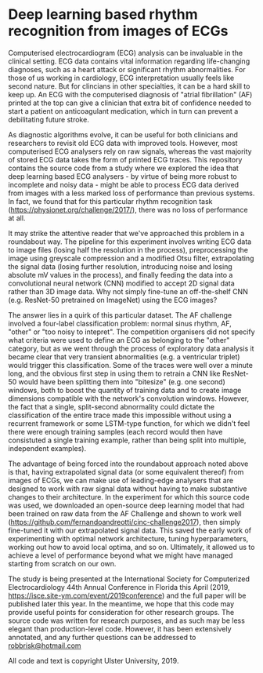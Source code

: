 # Deep learning based rhythm recognition from images of ECGs

Computerised electrocardiogram (ECG) analysis can be invaluable in the clinical setting. ECG data contains vital information regarding life-changing diagnoses, such as a heart attack or significant rhythm abnormalities. For those of us working in cardiology, ECG interpretation usually feels like second nature. But for clincians in other specialties, it can be a hard skill to keep up. An ECG with the computerised diagnosis of "atrial fibrillation" (AF) printed at the top can give a clinician that extra bit of confidence needed to start a patient on anticoagulant medication, which in turn can prevent a debilitating future stroke.

As diagnostic algorithms evolve, it can be useful for both clinicians and researchers to revisit old ECG data with improved tools. However, most computerised ECG analysers rely on raw signals, whereas the vast majority of stored ECG data takes the form of printed ECG traces. This repository contains the source code from a study where we explored the idea that deep learning based ECG analysers - by virtue of being more robust to incomplete and noisy data - might be able to process ECG data derived from images with a less marked loss of performance than previous systems. In fact, we found that for this particular rhythm recognition task (https://physionet.org/challenge/2017/), there was no loss of performance at all.

It may strike the attentive reader that we've approached this problem in a roundabout way. The pipeline for this experiment involves writing ECG data to image files (losing half the resolution in the process), preprocessing the image using greyscale compression and a modified Otsu filter, extrapolating the signal data (losing further resolution, introducing noise and losing absolute mV values in the process), and finally feeding the data into a convolutional neural network (CNN) modified to accept 2D signal data rather than 3D image data.  Why not simply fine-tune an off-the-shelf CNN (e.g. ResNet-50 pretrained on ImageNet) using the ECG images?

The answer lies in a quirk of this particular dataset. The AF challenge involved a four-label classification problem: normal sinus rhythm, AF, "other" or "too noisy to intepret". The competition organisers did not specify what criteria were used to define an ECG as belonging to the "other" category, but as we went through the process of exploratory data analysis it became clear that very transient abnormalities (e.g. a ventricular triplet) would trigger this classification. Some of the traces were well over a minute long, and the obvious first step in using them to retrain a CNN like ResNet-50 would have been splitting them into "bitesize" (e.g. one second) windows, both to boost the quantity of training data and to create image dimensions compatible with the network's convolution windows. However, the fact that a single, split-second abnormality could dictate the classification of the entire trace made this impossible without using a recurrent framework or some LSTM-type function, for which we didn't feel there were enough training samples (each record would then have consistuted a single training example, rather than being split into multiple, independent examples).

The advantage of being forced into the roundabout approach noted above is that, having extrapolated signal data (or some equivalent thereof) from images of ECGs, we can make use of leading-edge analysers that are designed to work with raw signal data without having to make substantive changes to their architecture. In the experiment for which this source code was used, we downloaded an open-source deep learning model that had been trained on raw data from the AF Challenge and shown to work well (https://github.com/fernandoandreotti/cinc-challenge2017), then simply fine-tuned it with our extrapolated signal data. This saved the early work of experimenting with optimal network architecture, tuning hyperparameters, working out how to avoid local optima, and so on. Ultimately, it allowed us to achieve a level of performance beyond what we might have managed starting from scratch on our own.

The study is being presented at the International Society for Computerized Electrocardiology 44th Annual Conference in Florida this April (2019, https://isce.site-ym.com/event/2019conference) and the full paper will be published later this year. In the meantime, we hope that this code may provide useful points for consideration for other research groups. The source code was written for research purposes, and as such may be less elegant than production-level code. However, it has been extensively annotated, and any further questions can be addressed to robbrisk@hotmail.com

All code and text is copyright Ulster University, 2019.
